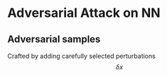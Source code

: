 # Adversarial Attack on NN

## Adversarial samples
Crafted by adding carefully selected perturbations $$\delta x$$
